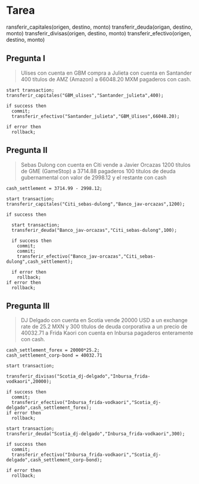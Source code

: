 # Tarea

ransferir_capitales(origen, destino, monto)
transferir_deuda(origan, destino, monto)
transferir_divisas(origen, destino, monto)
transferir_efectivo(origen, destino, monto)

## Pregunta I

> Ulises con cuenta en GBM compra a Julieta con cuenta en Santander 400 títulos de AMZ (Amazon) a 66048.20 MXM pagaderos con cash.

```
start transaction;
transferir_capitales("GBM_ulises","Santander_julieta",400);

if success then
  commit;
  transferir_efectivo("Santander_julieta","GBM_Ulises",66048.20);

if error then
  rollback;
```

## Pregunta II

> Sebas Dulong con cuenta en Citi vende a Javier Orcazas 1200 títulos de GME (GameStop) a 3714.88 pagaderos 100 títulos de deuda gubernamental con valor de 2998.12 y el restante con cash

```
cash_settlement = 3714.99 - 2998.12;

start transaction;
transferir_capitales("Citi_sebas-dulong","Banco_jav-orcazas",1200);

if success then
  
  start transaction;
  transferir_deuda("Banco_jav-orcazas","Citi_sebas-dulong",100);
  
  if success then
    commit;
    commit;
    transferir_efectivo("Banco_jav-orcazas","Citi_sebas-dulong",cash_settlement);
  
  if error then
    rollback;
if error then
  rollback;
```

## Pregunta III

> DJ Delgado con cuenta en Scotia vende 20000 USD a un exchange rate de 25.2 MXN y 300 títulos de deuda corporativa a un precio de 40032.71 a Frida Kaori con cuenta en Inbursa pagaderos enteramente con cash.

```
cash_settlement_forex = 20000*25.2;
cash_settlement_corp-bond = 40032.71

start transaction;

transferir_divisas("Scotia_dj-delgado","Inbursa_frida-vodkaori",20000);

if success then
  commit;
  transferir_efectivo("Inbursa_frida-vodkaori","Scotia_dj-delgado",cash_settlement_forex);
if error then
  rollback;

start transaction;
transferir_deuda("Scotia_dj-delgado","Inbursa_frida-vodkaori",300);

if success then
  commit;
  transferir_efectivo("Inbursa_frida-vodkaori","Scotia_dj-delgado",cash_settlement_corp-bond);
  
if error then
  rollback;

```
